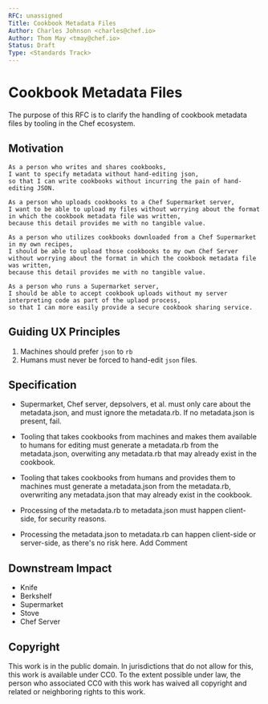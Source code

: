 ```yaml
---
RFC: unassigned
Title: Cookbook Metadata Files
Author: Charles Johnson <charles@chef.io>
Author: Thom May <tmay@chef.io>
Status: Draft
Type: <Standards Track>
---
```


# Cookbook Metadata Files

The purpose of this RFC is to clarify the handling of cookbook metadata files by tooling in the Chef ecosystem.

## Motivation

    As a person who writes and shares cookbooks,
    I want to specify metadata without hand-editing json,
    so that I can write cookbooks without incurring the pain of hand-editing JSON.

    As a person who uploads cookbooks to a Chef Supermarket server,
    I want to be able to upload my files without worrying about the format in which the cookbook metadata file was written,
    because this detail provides me with no tangible value.

    As a person who utilizes cookbooks downloaded from a Chef Supermarket in my own recipes,
    I should be able to upload those cookbooks to my own Chef Server without worrying about the format in which the cookbook metadata file was written,
    because this detail provides me with no tangible value.

    As a person who runs a Supermarket server,
    I should be able to accept cookbook uploads without my server interpreting code as part of the uplaod process,
    so that I can more easily provide a secure cookbook sharing service.

## Guiding UX Principles
1. Machines should prefer `json` to `rb`
2. Humans must never be forced to hand-edit `json` files.

## Specification

- Supermarket, Chef server, depsolvers, et al. must only care about the metadata.json, and must ignore the metadata.rb. If no metadata.json is present, fail.
- Tooling that takes cookbooks from machines and makes them available to humans for editing must generate a metadata.rb from the metadata.json, overwiting any metadata.rb that may already exist in the cookbook.

- Tooling that takes cookbooks from humans and provides them to machines must generate a metadata.json from the metadata.rb, overwriting any metadata.json that may already exist in the cookbook.

- Processing of the metadata.rb to metadata.json must happen client-side, for security reasons.
- Processing the metadata.json to metadata.rb can happen client-side or server-side, as there's no risk here.
Add Comment


## Downstream Impact

- Knife
- Berkshelf
- Supermarket
- Stove
- Chef Server

## Copyright

This work is in the public domain. In jurisdictions that do not allow for this,
this work is available under CC0. To the extent possible under law, the person
who associated CC0 with this work has waived all copyright and related or
neighboring rights to this work.
